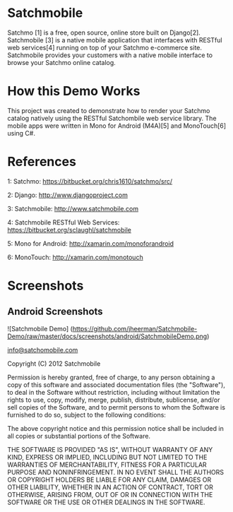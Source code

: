Satchmobile
===============================

Satchmo [1] is a free, open source, online store built on Django[2].  Satchmobile [3] is a native mobile application that interfaces with RESTful web services[4] running on top of your Satchmo e-commerce site.  Satchmobile provides your customers with a native mobile interface to browse your Satchmo online catalog.  

How this Demo Works
===============================

This project was created to demonstrate how to render your Satchmo catalog natively using the RESTful Satchombile web service library.  The mobile apps were written in Mono for Android (M4A)[5] and MonoTouch[6] using C#.

References
===============================

1: Satchmo: https://bitbucket.org/chris1610/satchmo/src/

2: Django: http://www.djangoproject.com

3: Satchmobile: http://www.satchmobile.com

4: Satchmobile RESTful Web Services: https://bitbucket.org/sclaughl/satchmobile

5: Mono for Android: http://xamarin.com/monoforandroid

6: MonoTouch: http://xamarin.com/monotouch

Screenshots
===============================

Android Screenshots
------------------------------
![Satchmobile Demo] (https://github.com/jheerman/Satchmobile-Demo/raw/master/docs/screenshots/android/SatchmobileDemo.png)

info@satchomobile.com

Copyright (C) 2012 Satchmobile

Permission is hereby granted, free of charge, to any person obtaining a copy of this software and associated documentation files (the "Software"), to deal in the Software without restriction, including without limitation the rights to use, copy, modify, merge, publish, distribute, sublicense, and/or sell copies of the Software, and to permit persons to whom the Software is furnished to do so, subject to the following conditions:

The above copyright notice and this permission notice shall be included in all copies or substantial portions of the Software.

THE SOFTWARE IS PROVIDED "AS IS", WITHOUT WARRANTY OF ANY KIND, EXPRESS OR IMPLIED, INCLUDING BUT NOT LIMITED TO THE WARRANTIES OF MERCHANTABILITY, FITNESS FOR A PARTICULAR PURPOSE AND NONINFRINGEMENT. IN NO EVENT SHALL THE AUTHORS OR COPYRIGHT HOLDERS BE LIABLE FOR ANY CLAIM, DAMAGES OR OTHER LIABILITY, WHETHER IN AN ACTION OF CONTRACT, TORT OR OTHERWISE, ARISING FROM, OUT OF OR IN CONNECTION WITH THE SOFTWARE OR THE USE OR OTHER DEALINGS IN THE SOFTWARE.

